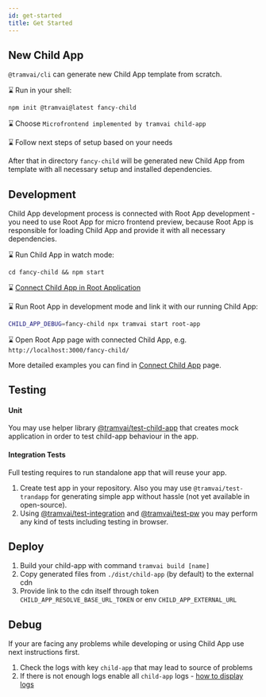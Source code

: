 ```yaml
---
id: get-started
title: Get Started
---
```


## New Child App

`@tramvai/cli` can generate new Child App template from scratch.

:hourglass: Run in your shell:

```sh
npm init @tramvai@latest fancy-child
```

:hourglass: Choose `Microfrontend implemented by tramvai child-app`

:hourglass: Follow next steps of setup based on your needs

After that in directory `fancy-child` will be generated new Child App from template with all necessary setup and installed dependencies.

## Development

Child App development process is connected with Root App development - you need to use Root App for micro frontend preview, because Root App is responsible for loading Child App and provide it with all necessary dependencies.

:hourglass: Run Child App in watch mode:

```
cd fancy-child && npm start
```

:hourglass: [Connect Child App in Root Application](03-features/015-child-app/010-connect.md)

:hourglass: Run Root App in development mode and link it with our running Child App:

```bash
CHILD_APP_DEBUG=fancy-child npx tramvai start root-app
```

:hourglass: Open Root App page with connected Child App, e.g. `http://localhost:3000/fancy-child/`

More detailed examples you can find in [Connect Child App](03-features/015-child-app/010-connect.md#development) page.

## Testing

#### Unit

You may use helper library [@tramvai/test-child-app](references/tramvai/test/child-app.md) that creates mock application in order to test child-app behaviour in the app.

#### Integration Tests

Full testing requires to run standalone app that will reuse your app.

1. Create test app in your repository. Also you may use `@tramvai/test-trandapp` for generating simple app without hassle (not yet available in open-source).
2. Using [@tramvai/test-integration](references/tramvai/test/integration.md) and [@tramvai/test-pw](references/tramvai/test/playwright.md) you may perform any kind of tests including testing in browser.

## Deploy

1. Build your child-app with command `tramvai build [name]`
2. Copy generated files from `./dist/child-app` (by default) to the external cdn
3. Provide link to the cdn itself through token `CHILD_APP_RESOLVE_BASE_URL_TOKEN` or env `CHILD_APP_EXTERNAL_URL`

## Debug

If your are facing any problems while developing or using Child App use next instructions first.

1. Check the logs with key `child-app` that may lead to source of problems
2. If there is not enough logs enable all `child-app` logs - [how to display logs](03-features/014-monitoring/01-logging.md#display-logs)
